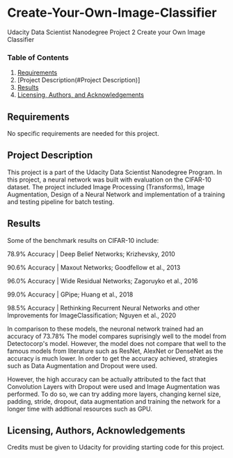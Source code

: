 # Create-Your-Own-Image-Classifier

Udacity Data Scientist Nanodegree Project 2 Create your Own Image Classifier

### Table of Contents

1. [Requirements](#requirements)
2. [Project Description(#Project Description)]
3. [Results](#results)
4. [Licensing, Authors, and Acknowledgements](#licensing)

## Requirements <a name="requirements"></a>

No specific requirements are needed for this project. 

## Project Description<a name="motivation"></a>

This project is a part of the Udacity Data Scientist Nanodegree Program. In this project, a neural network was built with evaluation on the CIFAR-10 dataset.
The project included Image Processing (Transforms), Image Augmentation, Design of a Neural Network and implementation of a training and testing pipeline for batch testing.

## Results<a name="results"></a>

Some of the benchmark results on CIFAR-10 include:

78.9% Accuracy | Deep Belief Networks; Krizhevsky, 2010

90.6% Accuracy | Maxout Networks; Goodfellow et al., 2013

96.0% Accuracy | Wide Residual Networks; Zagoruyko et al., 2016

99.0% Accuracy | GPipe; Huang et al., 2018

98.5% Accuracy | Rethinking Recurrent Neural Networks and other Improvements for ImageClassification; Nguyen et al., 2020

In comparison to these models, the neuronal network trained had an accuracy of 73.78%
The model compares suprisingly well to the model from Detectocorp's model. However, the model does not compare that well to the famous models from literature such as ResNet, AlexNet or DenseNet as the accuracy is much lower. In order to get the accuracy achieved, strategies such as Data Augmentation and Dropout were used. 

However, the high accuracy can be actually attributed to the fact that Convolution Layers with Dropout were used and Image Augmentation was performed. To do so, we can try adding more layers, changing kernel size, padding, stride, dropout, data augmentation and training the network for a longer time with addtional resources such as GPU.


## Licensing, Authors, Acknowledgements<a name="licensing"></a>

Credits must be given to Udacity for providing starting code for this project.
